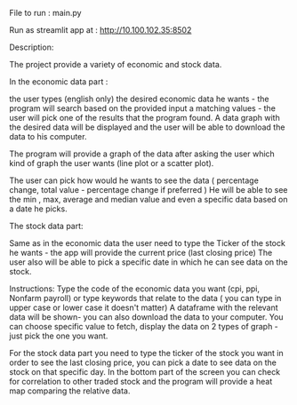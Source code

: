 File to run :
main.py 

Run as streamlit app at : http://10.100.102.35:8502

Description:

The project provide a variety of economic and stock data.

In the economic data part :

the user types (english only) 
the desired economic data he wants - the program will search based on the provided
input a matching values -  the user will pick one of the results that the program found.
A data graph with the desired data will be displayed and the user will 
be able to download the data to his computer.

The program will provide a graph of the data after asking the user which kind
of graph the user wants (line plot or a scatter plot).

The user can pick how would he wants to 
see the data ( percentage change, total value - percentage change if preferred )
He will be able to see the min , max, average and median value
and even a specific data based on a date he picks.


The stock data part:

Same as in the economic data the user need to type the Ticker of 
the stock he wants - the app will provide the current price (last closing price)
The user also will be able to pick a specific date in which he can see 
data on the stock. 

Instructions:
Type the code of the economic data you want (cpi, ppi, Nonfarm payroll) 
or type keywords that relate to the data 
( you can type in upper case or lower case it doesn't matter)
A dataframe with the relevant data will be shown- you can also download the data
to your computer. 
You can choose specific value to fetch, display the data 
on 2 types of graph - just pick the one you want.

For the stock data part you need to type the ticker of the stock you want 
in order to see the last closing price, you can pick a date to see data 
on the stock on that specific day.
In the bottom part of the screen you can check for correlation
to other traded stock and the program will provide a heat map
comparing the relative data.



